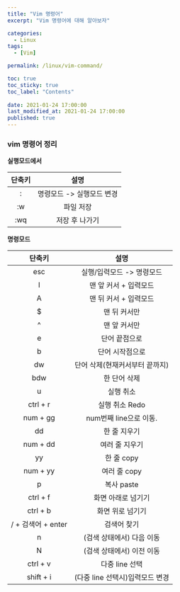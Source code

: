 ```yaml
---
title: "Vim 명령어"
excerpt: "Vim 명령어에 대해 알아보자"

categories:
  - Linux
tags:
  - [Vim]

permalink: /linux/vim-command/

toc: true
toc_sticky: true
toc_label: "Contents"
 
date: 2021-01-24 17:00:00
last_modified_at: 2021-01-24 17:00:00
published: true
---
```


### vim 명령어 정리

**실행모드에서**  

|    단축키   |             설명             |
| :---------: | :-------------------------: |
|:            | 명령모드 -> 실행모드 변경    |
|:w           | 파일 저장                    |      
|:wq          | 저장 후 나가기               |

**명령모드**  

|       단축키       |            설명           |
| :----------------: | :-----------------------: |
| esc                | 실행/입력모드 -> 명령모드 |
| I                  | 맨 앞 커서 + 입력모드  |
| A                  | 맨 뒤 커서 + 입력모드  |
| $                  | 맨 뒤 커서만  |
| ^                  | 맨 앞 커서만 |
| e                  | 단어 끝점으로 |
| b                  | 단어 시작점으로 |
| dw                 | 단어 삭제(현재커서부터 끝까지) |
| bdw                | 한 단어 삭제 |
| u                  | 실행 취소 |
| ctrl + r           | 실행 취소 Redo |
| num + gg           | num번째 line으로 이동. |
| dd                 | 한 줄 지우기 |
| num + dd           | 여러 줄 지우기 |
| yy                 | 한 줄 copy |
| num + yy           | 여러 줄 copy |
| p                  | 복사 paste |
| ctrl + f           | 화면 아래로 넘기기 |
| ctrl + b           | 화면 위로 넘기기 |
| / + 검색어 + enter | 검색어 찾기 |
| n                  | (검색 상태에서) 다음 이동 |
| N                  | (검색 상태에서) 이전 이동 |
| ctrl + v           | 다중 line 선택 |
| shift + i          | (다중 line 선택시)입력모드 변경 |